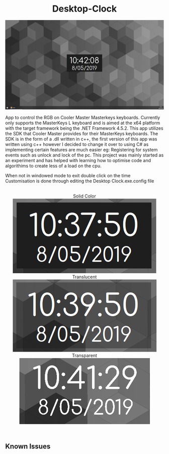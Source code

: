 <h1 align="center">Desktop-Clock</h1>
<p align="center">
  <img src="https://github.com/AllanMoorhouse23/Desktop-Clock/blob/master/Images/standardLarge.PNG" alt="App Preview" />
</p>

App to control the RGB on Cooler Master Masterkeys keyboards. Currently only supports the MasterKeys L keyboard and is aimed at the x64 platform with the target framework being the .NET Framework 4.5.2. This app utilizes the SDK that Cooler Master provides for their MasterKeys keyboards. The SDK is in the form of a .dll written in c++, the first version of this app was written using c++ however I decided to change it over to using C# as implementing certain features are much easier eg: Registering for system events such as unlock and lock of the pc. This project was mainly started as an experiment and has helped with learning how to optimise code and algorithims to create less of a load on the cpu.<br>

When not in windowed mode to exit double click on the time<br>
Customisation is done through editing the Desktop Clock.exe.config file<br> 

<p align="center">
  <br>Solid Color<br>
  <img src="https://github.com/AllanMoorhouse23/Desktop-Clock/blob/master/Images/standard.PNG" alt="App Preview" />
  <br>Translucent<br>
  <img src="https://github.com/AllanMoorhouse23/Desktop-Clock/blob/master/Images/Translucent.PNG" alt="App Preview" />
  <br>Transparent<br>
  <img src="https://github.com/AllanMoorhouse23/Desktop-Clock/blob/master/Images/TransparentSmall.PNG" alt="App Preview" />
</p>
  
<br>Known Issues<br>
-
